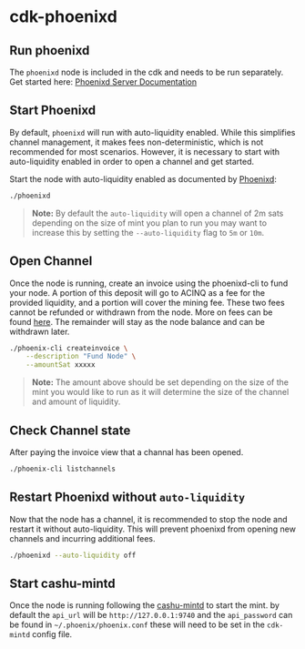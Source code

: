 # cdk-phoenixd

## Run phoenixd

The `phoenixd` node is included in the cdk and needs to be run separately.
Get started here: [Phoenixd Server Documentation](https://phoenix.acinq.co/server/get-started)

## Start Phoenixd

By default, `phoenixd` will run with auto-liquidity enabled. While this simplifies channel management, it makes fees non-deterministic, which is not recommended for most scenarios. However, it is necessary to start with auto-liquidity enabled in order to open a channel and get started.

Start the node with auto-liquidity enabled as documented by [Phoenixd](https://phoenix.acinq.co/server/get-started):
```sh
./phoenixd
```

> **Note:** By default the `auto-liquidity` will open a channel of 2m sats depending on the size of mint you plan to run you may want to increase this by setting the `--auto-liquidity` flag to `5m` or `10m`.

## Open Channel

Once the node is running, create an invoice using the phoenixd-cli to fund your node. A portion of this deposit will go to ACINQ as a fee for the provided liquidity, and a portion will cover the mining fee. These two fees cannot be refunded or withdrawn from the node. More on fees can be found [here](https://phoenix.acinq.co/server/auto-liquidity#fees). The remainder will stay as the node balance and can be withdrawn later.
```sh
./phoenix-cli createinvoice \
    --description "Fund Node" \
    --amountSat xxxxx
```

> **Note:** The amount above should be set depending on the size of the mint you would like to run as it will determine the size of the channel and amount of liquidity.

## Check Channel state

After paying the invoice view that a channal has been opened.
```sh
./phoenix-cli listchannels
```

## Restart Phoenixd without `auto-liquidity`

Now that the node has a channel, it is recommended to stop the node and restart it without auto-liquidity. This will prevent phoenixd from opening new channels and incurring additional fees.
```sh
./phoenixd --auto-liquidity off
```

## Start cashu-mintd

Once the node is running following the [cashu-mintd](../cdk-mintd/README.md) to start the mint. by default the `api_url` will be `http://127.0.0.1:9740` and the `api_password` can be found in `~/.phoenix/phoenix.conf` these will need to be set in the `cdk-mintd` config file.
